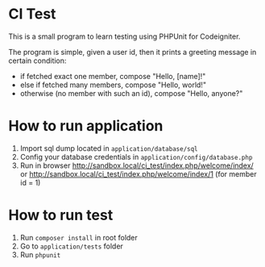 # CI Test

This is a small program to learn testing using PHPUnit for Codeigniter.

The program is simple, given a user id, then it prints a greeting message in certain condition:

* if fetched exact one member, compose "Hello, [name]!"
* else if fetched many members, compose "Hello, world!"
* otherwise (no member with such an id), compose "Hello, anyone?"

# How to run application

1. Import sql dump located in `application/database/sql`
1. Config your database credentials in `application/config/database.php`
1. Run in browser http://sandbox.local/ci_test/index.php/welcome/index/ or http://sandbox.local/ci_test/index.php/welcome/index/1 (for member id = 1)

# How to run test

1. Run `composer install` in root folder
1. Go to `application/tests` folder
1. Run `phpunit`